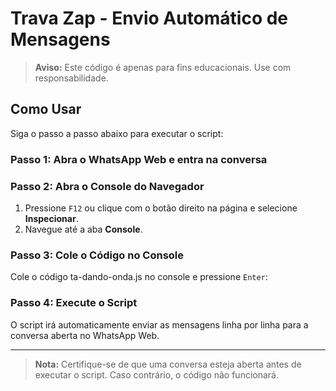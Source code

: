 # Trava Zap - Envio Automático de Mensagens

> **Aviso:** Este código é apenas para fins educacionais. Use com responsabilidade.

## Como Usar

Siga o passo a passo abaixo para executar o script:

### Passo 1: Abra o WhatsApp Web e entra na conversa

### Passo 2: Abra o Console do Navegador
1. Pressione `F12` ou clique com o botão direito na página e selecione **Inspecionar**.
2. Navegue até a aba **Console**.

### Passo 3: Cole o Código no Console
Cole o código ta-dando-onda.js no console e pressione `Enter`:

### Passo 4: Execute o Script
O script irá automaticamente enviar as mensagens linha por linha para a conversa aberta no WhatsApp Web.

---

> **Nota:** Certifique-se de que uma conversa esteja aberta antes de executar o script. Caso contrário, o código não funcionará.

